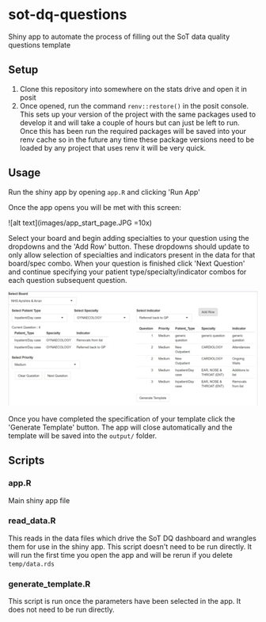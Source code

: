 # sot-dq-questions

Shiny app to automate the process of filling out the SoT data quality questions template

## Setup

1. Clone this repository into somewhere on the stats drive and open it in posit
2. Once opened, run the command `renv::restore()` in the posit console.
This sets up your version of the project with the same packages used to develop it
and will take a couple of hours but can just be left to run.
Once this has been run the required packages will be saved into your renv cache
so in the future any time these package versions need to be loaded by any
project that uses renv it will be very quick.

## Usage

Run the shiny app by opening `app.R` and clicking 'Run App'

Once the app opens you will be met with this screen:

![alt text](images/app_start_page.JPG =10x)

Select your board and begin adding specialties to your question using the
dropdowns and the 'Add Row' button. These dropdowns should update to only
allow selection of specialties and indicators present in the data for that
board/spec combo. When your question is finished click 'Next Question' and
continue specifying your patient type/specialty/indicator combos for each
question subsequent question.

![alt text](images/app_in_use.JPG)

Once you have completed the specification of your template click the 
'Generate Template' button. The app will close automatically and the template
will be saved into the `output/` folder.

## Scripts

### app.R

Main shiny app file

### read_data.R

This reads in the data files which drive the SoT DQ dashboard and wrangles them
for use in the shiny app. This script doesn't need to be run directly. It will
run the first time you open the app and will be rerun if you delete
`temp/data.rds`

### generate_template.R

This script is run once the parameters have been selected in the app. It does
not need to be run directly.
